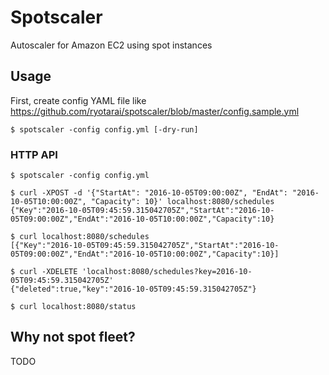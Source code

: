 # Spotscaler

Autoscaler for Amazon EC2 using spot instances

## Usage

First, create config YAML file like https://github.com/ryotarai/spotscaler/blob/master/config.sample.yml

```
$ spotscaler -config config.yml [-dry-run]
```

### HTTP API

```
$ spotscaler -config config.yml
```

```
$ curl -XPOST -d '{"StartAt": "2016-10-05T09:00:00Z", "EndAt": "2016-10-05T10:00:00Z", "Capacity": 10}' localhost:8080/schedules
{"Key":"2016-10-05T09:45:59.315042705Z","StartAt":"2016-10-05T09:00:00Z","EndAt":"2016-10-05T10:00:00Z","Capacity":10}

$ curl localhost:8080/schedules
[{"Key":"2016-10-05T09:45:59.315042705Z","StartAt":"2016-10-05T09:00:00Z","EndAt":"2016-10-05T10:00:00Z","Capacity":10}]

$ curl -XDELETE 'localhost:8080/schedules?key=2016-10-05T09:45:59.315042705Z'
{"deleted":true,"key":"2016-10-05T09:45:59.315042705Z"}

$ curl localhost:8080/status
```

## Why not spot fleet?

TODO
